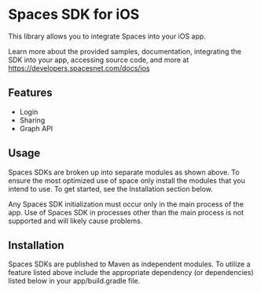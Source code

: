 # Spaces SDK for iOS
This library allows you to integrate Spaces into your iOS app.

Learn more about the provided samples, documentation, integrating the SDK into your app, accessing source code, and more at https://developers.spacesnet.com/docs/ios

## Features
* Login
* Sharing
* Graph API

## Usage
Spaces SDKs are broken up into separate modules as shown above. To ensure the most optimized use of space only install the modules that you intend to use. To get started, see the Installation section below.

Any Spaces SDK initialization must occur only in the main process of the app. Use of Spaces SDK in processes other than the main process is not supported and will likely cause problems.

## Installation
Spaces SDKs are published to Maven as independent modules. To utilize a feature listed above include the appropriate dependency (or dependencies) listed below in your app/build.gradle file.
